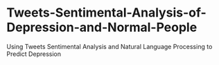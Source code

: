 # Tweets-Sentimental-Analysis-of-Depression-and-Normal-People
Using Tweets Sentimental Analysis and Natural Language Processing to Predict Depression
